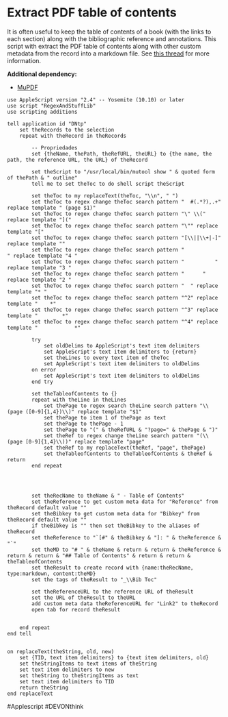# Extract PDF table of contents
It is often useful to keep the table of contents of a book (with the links to each section) along with the bibliographic reference and annotations. This script with extract the PDF table of contents along with other custom metadata from the record into a markdown file. See [this thread][1] for more information.  

**Additional dependency:**  
* [MuPDF][2]

```applescript
use AppleScript version "2.4" -- Yosemite (10.10) or later
use script "RegexAndStuffLib"
use scripting additions

tell application id "DNtp"
	set theRecords to the selection
	repeat with theRecord in theRecords
		
		-- Propriedades
		set {theName, thePath, theRefURL, theURL} to {the name, the path, the reference URL, the URL} of theRecord
		
		set theScript to "/usr/local/bin/mutool show " & quoted form of thePath & " outline"
		tell me to set theToc to do shell script theScript
		
		set theToc to my replaceText(theToc, "\\n", " ")
		set theToc to regex change theToc search pattern "	#(.*?),.+" replace template " (page $1)"
		set theToc to regex change theToc search pattern "\" \\(" replace template "]("
		set theToc to regex change theToc search pattern "\"" replace template "["
		set theToc to regex change theToc search pattern "[\\||\\+|-]" replace template ""
		set theToc to regex change theToc search pattern "				" replace template "4 "
		set theToc to regex change theToc search pattern "			" replace template "3 "
		set theToc to regex change theToc search pattern "		" replace template "2 "
		set theToc to regex change theToc search pattern "	" replace template "* "
		set theToc to regex change theToc search pattern "^2" replace template "    *"
		set theToc to regex change theToc search pattern "^3" replace template "        *"
		set theToc to regex change theToc search pattern "^4" replace template "            *"
		
		try
			set oldDelims to AppleScript's text item delimiters
			set AppleScript's text item delimiters to {return}
			set theLines to every text item of theToc
			set AppleScript's text item delimiters to oldDelims
		on error
			set AppleScript's text item delimiters to oldDelims
		end try
		
		set theTableofContents to {}
		repeat with theLine in theLines
			set thePage to regex search theLine search pattern "\\(page ([0-9]{1,4})\\)" replace template "$1"
			set thePage to item 1 of thePage as text
			set thePage to thePage - 1
			set thePage to "(" & theRefURL & "?page=" & thePage & ")"
			set theRef to regex change theLine search pattern "(\\(page [0-9]{1,4}\\))" replace template "page"
			set theRef to my replaceText(theRef, "page", thePage)
			set theTableofContents to theTableofContents & theRef & return
		end repeat
		
		

		
		set theRecName to theName & " - Table of Contents"
		set theReference to get custom meta data for "Reference" from theRecord default value ""
		set theBibkey to get custom meta data for "Bibkey" from theRecord default value ""
		if theBibkey is "" then set theBibkey to the aliases of theRecord
		set theReference to "`[#" & theBibkey & "]: " & theReference & "`"
		set theMD to "# " & theName & return & return & theReference & return & return & "## Table of Contents" & return & return & theTableofContents
		set theResult to create record with {name:theRecName, type:markdown, content:theMD}
		set the tags of theResult to "_\\Bib Toc"
		
		set theReferenceURL to the reference URL of theResult
		set the URL of theResult to theURL
		add custom meta data theReferenceURL for "Link2" to theRecord
		open tab for record theResult
		
		
	end repeat
end tell


on replaceText(theString, old, new)
	set {TID, text item delimiters} to {text item delimiters, old}
	set theStringItems to text items of theString
	set text item delimiters to new
	set theString to theStringItems as text
	set text item delimiters to TID
	return theString
end replaceText

```

[1]:	https://discourse.devontechnologies.com/t/applescript-to-extract-the-pdfs-toc-into-a-markdown-file/55078?u=bernardo_v
[2]:	https://weibeld.net/pdf/extract_pdf_toc.html

#Applescript #DEVONthink